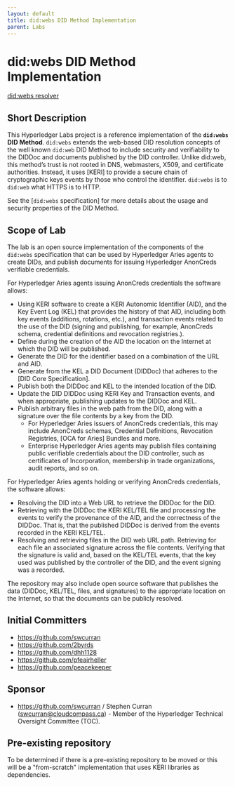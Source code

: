 ```yaml
---
layout: default
title: did:webs DID Method Implementation
parent: Labs
---
```


# did:webs DID Method Implementation

[did:webs resolver](https://github.com/hyperledger-labs/did-webs-resolver)

## Short Description

This Hyperledger Labs project is a reference implementation of the **`did:webs`
DID Method**. `did:webs` extends the web-based DID resolution concepts of the
well known `did:web` DID Method to include security and verifiability to the
DIDDoc and documents published by the DID controller. Unlike did:web, this
method’s trust is not rooted in DNS, webmasters, X509, and certificate
authorities. Instead, it uses [KERI] to provide a secure chain of cryptographic
keys events by those who control the identifier. `did:webs` is to `did:web` what
HTTPS is to HTTP.

See the [`did:webs` specification] for more details about the usage and security
properties of the DID Method.

## Scope of Lab

The lab is an open source implementation of the components of the `did:webs`
specification that can be used by Hyperledger Aries agents to create DIDs, and
publish documents for issuing Hyperledger AnonCreds verifiable credentials.

For Hyperledger Aries agents issuing AnonCreds credentials the software allows:

- Using KERI software to create a KERI Autonomic Identifier (AID), and the Key
  Event Log (KEL) that provides the history of that AID, including both key
  events (additions, rotations, etc.), and transaction events related to the use
  of the DID (signing and publishing, for example, AnonCreds schema, credential
  definitions and revocation registries.).
- Define during the creation of the AID the location on the Internet at which
  the DID will be published.
- Generate the DID for the identifier based on a combination of the URL and AID.
- Generate from the KEL a DID Document (DIDDoc) that adheres to the [DID Core
  Specification].
- Publish both the DIDDoc and KEL to the intended location of the DID.
- Update the DID DIDDoc using KERI Key and Transaction events, and when
  appropriate, publishing updates to the DIDDoc and KEL.
- Publish arbitrary files in the web path from the DID, along with a signature
  over the file contents by a key from the DID.
  - For Hyperledger Aries issuers of AnonCreds credentials, this may include
    AnonCreds schemas, Credential Definitions, Revocation Registries, [OCA for
    Aries] Bundles and more.
  - Enterprise Hyperledger Aries agents may publish files containing public
    verifiable credentials about the DID controller, such as certificates of
    Incorporation, membership in trade organizations, audit reports, and so on. 

For Hyperledger Aries agents holding or verifying AnonCreds credentials, the software allows:

- Resolving the DID into a Web URL to retrieve the DIDDoc for the DID.
- Retrieving with the DIDDoc the KERI KEL/TEL file and processing the events to
  verify the provenance of the AID, and the correctness of the DIDDoc. That is,
  that the published DIDDoc is derived from the events recorded in the KERI
  KEL/TEL.
- Resolving and retrieving files in the DID web URL path. Retrieving for each
  file an associated signature across the file contents. Verifying that the
  signature is valid and, based on the KEL/TEL events, that the key used was
  published by the controller of the DID, and the event signing was a recorded.

The repository may also include open source software that publishes the
data (DIDDoc, KEL/TEL, files, and signatures) to the appropriate location on the
Internet, so that the documents can be publicly resolved.

## Initial Committers

- https://github.com/swcurran
- https://github.com/2byrds
- https://github.com/dhh1128
- https://github.com/pfeairheller
- https://github.com/peacekeeper

## Sponsor

- https://github.com/swcurran / Stephen Curran (swcurran@cloudcompass.ca) -
  Member of the Hyperledger Technical Oversight Committee (TOC).

## Pre-existing repository

To be determined if there is a pre-existing repository to be moved or this will
be a "from-scratch" implementation that uses KERI libraries as dependencies.
